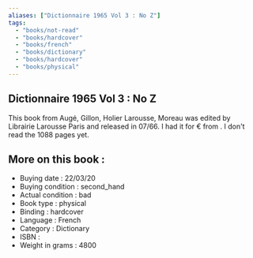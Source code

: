 ```yaml
---
aliases: ["Dictionnaire 1965 Vol 3 : No Z"] 
tags: 
  - "books/not-read" 
  - "books/hardcover" 
  - "books/french"
  - "books/dictionary"
  - "books/hardcover"
  - "books/physical"
---
```



## Dictionnaire 1965 Vol 3 : No Z
This book from Augé, Gillon, Holier Larousse, Moreau was edited by Librairie Larousse Paris and released in 07/66. I had it for € from . I don't read the 1088 pages yet.

## More on this book :
- Buying date : 22/03/20
- Buying condition : second_hand
- Actual condition : bad
- Book type : physical
- Binding : hardcover
- Language : French
- Category : Dictionary
- ISBN : 
- Weight in grams : 4800
